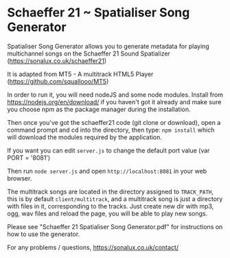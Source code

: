Schaeffer 21 ~ Spatialiser Song Generator
===========

Spatialiser Song Generator allows you to generate metadata for playing multichannel songs on the Schaeffer 21 Sound Spatializer (https://sonalux.co.uk/schaeffer21)

It is adapted from MT5 - A multitrack HTML5 Player (https://github.com/squallooo/MT5)

In order to run it, you will need nodeJS and some node modules. 
Install from https://nodejs.org/en/download/ if you haven't got it already and make sure you choose npm as the package manager during the installation.

Then once you've got the schaeffer21 code (git clone or download), open a command prompt and cd into the directory, then type: `npm install` which will download the modules required by the application.

If you want you can edit `server.js` to change the default port value (var PORT = '8081')

Then run `node server.js` and open `http://localhost:8081` in your web browser.

The multitrack songs are located in the directory assigned to `TRACK_PATH`, this is by default `client/multitrack`, and a multitrack song is just a directory with files in it, corresponding to the tracks. Just create new dir with mp3, ogg, wav files and reload the page, you will be able to play new songs.

Please see "Schaeffer 21  Spatialiser Song Generator.pdf" for instructions on how to use the generator.


For any problems / questions,  https://sonalux.co.uk/contact/
